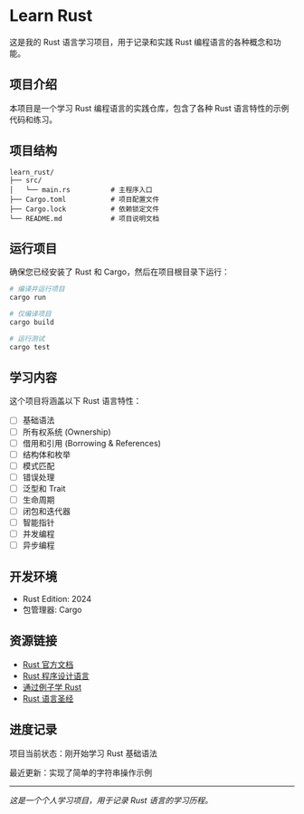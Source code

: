 # Learn Rust

这是我的 Rust 语言学习项目，用于记录和实践 Rust 编程语言的各种概念和功能。

## 项目介绍

本项目是一个学习 Rust 编程语言的实践仓库，包含了各种 Rust 语言特性的示例代码和练习。

## 项目结构

```
learn_rust/
├── src/
│   └── main.rs          # 主程序入口
├── Cargo.toml           # 项目配置文件
├── Cargo.lock           # 依赖锁定文件
└── README.md            # 项目说明文档
```

## 运行项目

确保您已经安装了 Rust 和 Cargo，然后在项目根目录下运行：

```bash
# 编译并运行项目
cargo run

# 仅编译项目
cargo build

# 运行测试
cargo test
```

## 学习内容

这个项目将涵盖以下 Rust 语言特性：

- [ ] 基础语法
- [ ] 所有权系统 (Ownership)
- [ ] 借用和引用 (Borrowing & References)
- [ ] 结构体和枚举
- [ ] 模式匹配
- [ ] 错误处理
- [ ] 泛型和 Trait
- [ ] 生命周期
- [ ] 闭包和迭代器
- [ ] 智能指针
- [ ] 并发编程
- [ ] 异步编程

## 开发环境

- Rust Edition: 2024
- 包管理器: Cargo

## 资源链接

- [Rust 官方文档](https://doc.rust-lang.org/)
- [Rust 程序设计语言](https://kaisery.github.io/trpl-zh-cn/)
- [通过例子学 Rust](https://rustwiki.org/zh-CN/rust-by-example/)
- [Rust 语言圣经](https://course.rs/)

## 进度记录

项目当前状态：刚开始学习 Rust 基础语法

最近更新：实现了简单的字符串操作示例

---

*这是一个个人学习项目，用于记录 Rust 语言的学习历程。*
